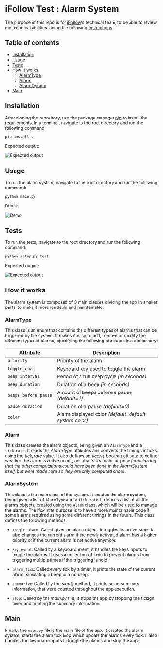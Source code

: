 # iFollow Test : Alarm System

The purpose of this repo is for [iFollow](https://ifollow.fr)'s technical team, to be able to review my technical abilities facing the following [instructions](ifollow_test.pdf).

## Table of contents
  - [Installation](#installation)
  - [Usage](#usage)
  - [Tests](#tests)
  - [How it works](#how-it-works)
    - [AlarmType](#alarmtype)
    - [Alarm](#alarm)
    - [AlarmSystem](#alarmsystem)
  - [Main](#main)

## Installation

After cloning the repository, use the package manager [pip](https://pip.pypa.io/en/stable/) to install the requirements. In a terminal, navigate to the root directory and run the following command:

```bash
pip install .
```

Expected output:

![Expected output](https://user-images.githubusercontent.com/75702738/231614151-43ad89a1-3301-4cc5-838d-32c7882f7d8d.png)

## Usage

To run the alarm system, navigate to the root directory and run the following command:

```bash
python main.py
```

Demo:

![Demo](https://user-images.githubusercontent.com/75702738/231619335-2ab08174-c2f2-4916-b786-74f2576ceb4a.gif)


## Tests

To run the tests, navigate to the root directory and run the following command:

```bash
python setup.py test
```

Expected output:

![Expected output](https://user-images.githubusercontent.com/75702738/231615265-632d8ed9-bb9f-49b3-8498-91dd808767d1.png)


## How it works

The alarm system is composed of 3 main classes dividing the app in smaller parts, to make it more readable and maintainable:
### AlarmType
This class is an enum that contains the different types of alarms that can be triggered by the system. It makes it easy to add, remove or modify the different types of alarms, specifying the following attributes in a dictionnary:

| Attribute | Description |
| --- | --- |
| `priority` | Priority of the alarm |
| `toggle_char` | Keyboard key used to toggle the alarm |
| `beep_interval` | Period of a full beep cycle *(in seconds)* |
| `beep_duration` | Duration of a beep *(in seconds)* |
| `beeps_before_pause` | Amount of beeps before a pause *(default=1)* |
| `pause_duration` | Duration of a pause *(default=0)* |
| `color` | Alarm displayed color *(default=default system color)* |

### Alarm
This class creates the alarm objects, being given an `AlarmType` and a `tick_rate`. It reads the *AlarmType* attibutes and converts the timings in ticks using the *tick_rate* value. It also defines an `active` boolean attibute to define weather the alarm is active or not, and that's it's main purpose *(considering that the other computations could have been done in the AlarmSystem itself, but were made here so they are only computed once)*.

### AlarmSystem
This class is the main class of the system. It creates the alarm system, being given a list of `AlarmType` and a `tick_rate`. It defines a list of all the alarms objects, created using the `Alarm` class, which will be used to manage the alarms. The *tick_rate* purpose is to have a more maintainable code if some alarms required using some different timings in the future. This class defines the following methods:

- `toggle_alarm`: Called given an alarm object, it toggles its active state. It also changes the current alarm if the newly activated alarm has a higher priority or if the current alarm is not active anymore.

- `key_event`: Called by a keyboard event, it handles the keys inputs to toggle the alarms. It uses a collection of keys to prevent alarms from triggering multiple times if the triggering is hold.

- `alarm_tick`: Called every tick by a timer, it prints the state of the current alarm, simulating a beep or a no beep.

- `summarize`: Called by the *stop()* method, it prints some summary information, that were counted throughout the app execution.

- `stop`: Called by the *main.py* file, it stops the app by stopping the tickign timer and printing the summary information.

## Main
Finally, the `main.py` file is the main file of the app. It creates the alarm system, starts the alarm tick loop which update the alarms every tick. It also handles the keyboard inputs to toggle the alarms and stop the app.